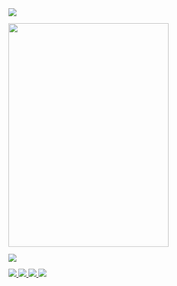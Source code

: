 <a href="https://discord.com/users/1209936797375926333">
   <img src="https://lanyard.kyrie25.me/api/1209936797375926333?waveColor=8B8BFA&waveSpotifyColor=B48EF7&gradient=7E37F9-B48EF7-E568C4&imgStyle=square"/>

<p align="left">
  <img width="320" height="445" src="https://spotify-github-profile.vercel.app/api/view?uid=31d76ptpo5wxjtdpfgp5pnzkcxna&cover_image=true&theme=default&bar_color=ff0000&bar_color_cover=true">

![](https://spotify-recently-played-readme.vercel.app/api?user=31d76ptpo5wxjtdpfgp5pnzkcxna&count=5&unique=on)

![](http://github-profile-summary-cards.vercel.app/api/cards/most-commit-language?username=rucykun&theme=2077)
![](http://github-profile-summary-cards.vercel.app/api/cards/repos-per-language?username=rucykun&theme=2077)
![](http://github-profile-summary-cards.vercel.app/api/cards/productive-time?username=rucykun&theme=2077)
![](http://github-profile-summary-cards.vercel.app/api/cards/stats?username=rucykun&theme=2077)

